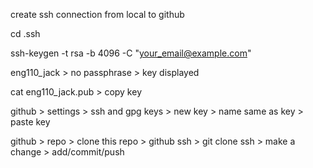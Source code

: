 create ssh connection from local to github

cd .ssh

ssh-keygen -t rsa -b 4096 -C "your_email@example.com"

eng110_jack > no passphrase > key displayed

cat eng110_jack.pub > copy key

github > settings > ssh and gpg keys > new key > name same as key > paste key

github > repo > clone this repo > github ssh > git clone ssh > make a change > add/commit/push
